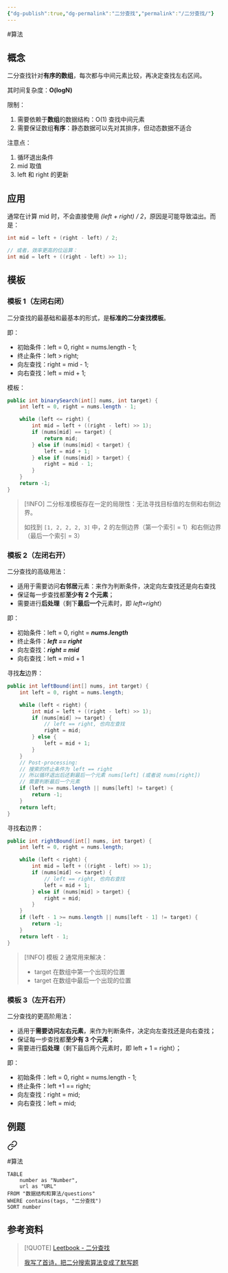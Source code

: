 ```yaml
---
{"dg-publish":true,"dg-permalink":"二分查找","permalink":"/二分查找/"}
---
```



#算法 

## 概念

二分查找针对**有序的数组**，每次都与中间元素比较，再决定查找左右区间。

其时间复杂度：**O(logN)**

限制：
1. 需要依赖于**数组**的数据结构：O(1) 查找中间元素
2. 需要保证数组**有序**：静态数据可以先对其排序，但动态数据不适合

注意点：
1. 循环退出条件
2. mid 取值
3. left 和 right 的更新

## 应用

通常在计算 mid 时，不会直接使用 *(left + right) / 2*，原因是可能导致溢出。而是：

```java
int mid = left + (right - left) / 2;

// 或者，效率更高的位运算：
int mid = left + ((right - left) >> 1);
```

## 模板

### 模板 1（左闭右闭）

二分查找的最基础和最基本的形式，是**标准的二分查找模板**。

即：
- 初始条件：left = 0, right = nums.length - 1;
- 终止条件：left > right;
- 向左查找：right = mid - 1;
- 向右查找：left = mid + 1;

模板：

```java
public int binarySearch(int[] nums, int target) {
    int left = 0, right = nums.length - 1;

    while (left <= right) {
        int mid = left + ((right - left) >> 1);
        if (nums[mid] == target) {
            return mid;
        } else if (nums[mid] < target) {
            left = mid + 1;
        } else if (nums[mid] > target) {
            right = mid - 1;
        }
    }
    return -1;
}
```

> [!INFO] 
> 二分标准模板存在一定的局限性：无法寻找目标值的左侧和右侧边界。
> 
> 如找到 `[1, 2, 2, 2, 3]` 中，2 的左侧边界（第一个索引 = 1）和右侧边界（最后一个索引 = 3）

### 模板 2（左闭右开）

二分查找的高级用法：
- 适用于需要访问**右邻居**元素：来作为判断条件，决定向左查找还是向右查找
- 保证每一步查找都**至少有 2 个元素**；
- 需要进行**后处理**（剩下**最后一个**元素时，即 *left=right*）

即：
- 初始条件：left = 0, right = ***nums.length***
- 终止条件：***left == right***
- 向左查找：***right = mid***
- 向右查找：left = mid + 1

寻找**左**边界：

```java
public int leftBound(int[] nums, int target) {
	int left = 0, right = nums.length;

	while (left < right) {
		int mid = left + ((right - left) >> 1);
		if (nums[mid] >= target) {
			// left == right, 也向左查找
			right = mid;
		} else {
			left = mid + 1;
		}
	}
	// Post-processing:
	// 搜索的终止条件为 left == right
	// 所以循环退出后还剩最后一个元素 nums[left] (或者说 nums[right])
	// 需要判断最后一个元素
	if (left >= nums.length || nums[left] != target) {
		return -1;
	}
	return left;
}
```

寻找**右**边界：

```java
public int rightBound(int[] nums, int target) {
    int left = 0, right = nums.length;

    while (left < right) {
        int mid = left + ((right - left) >> 1);
        if (nums[mid] <= target) {
            // left == right, 也向右查找
            left = mid + 1;
        } else if (nums[mid] > target) {
            right = mid;
        }
    }
    if (left - 1 >= nums.length || nums[left - 1] != target) {
        return -1;
    }
    return left - 1;
}
```

> [!INFO] 
> 模板 2 通常用来解决：
> - target 在数组中第一个出现的位置
> - target 在数组中最后一个出现的位置
		
### 模板 3（左开右开）

二分查找的更高阶用法：
- 适用于**需要访问左右元素**，来作为判断条件，决定向左查找还是向右查找；
- 保证每一步查找都**至少有 3 个元素**；
- 需要进行**后处理**（剩下最后两个元素时，即 left + 1 = right）；

即：
- 初始条件：left = 0, right = nums.length - 1;
- 终止条件：left +1 == right;
- 向左查找：right = mid;
- 向右查找：left = mid;


## 例题


<div class="transclusion internal-embed is-loaded"><a class="markdown-embed-link" href="/二分查找相关题/" aria-label="Open link"><svg xmlns="http://www.w3.org/2000/svg" width="24" height="24" viewBox="0 0 24 24" fill="none" stroke="currentColor" stroke-width="2" stroke-linecap="round" stroke-linejoin="round" class="svg-icon lucide-link"><path d="M10 13a5 5 0 0 0 7.54.54l3-3a5 5 0 0 0-7.07-7.07l-1.72 1.71"></path><path d="M14 11a5 5 0 0 0-7.54-.54l-3 3a5 5 0 0 0 7.07 7.07l1.71-1.71"></path></svg></a><div class="markdown-embed">





#算法 

```dataview
TABLE
	number as "Number",
	url as "URL"
FROM "数据结构和算法/questions"
WHERE contains(tags, "二分查找")
SORT number
```

</div></div>


## 参考资料

> [!QUOTE] 
> [Leetbook - 二分查找](https://leetcode.cn/leetbook/detail/binary-search/)
> 
> [我写了首诗，把二分搜索算法变成了默写题](https://labuladong.github.io/algo/1/11/)